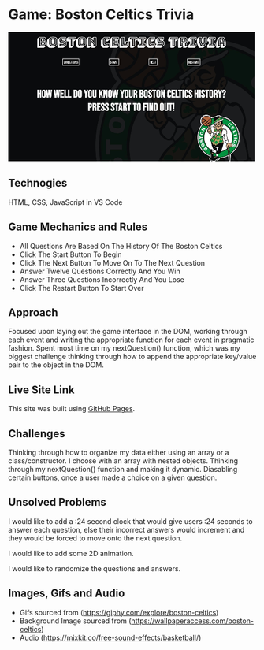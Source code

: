# Game: Boston Celtics Trivia 

![Boston Celtics Trivia](https://github.com/juliocolon/Boston-Celtics-Trivia-/blob/main/Image/BostonCelticsTrivia.png)

## Technogies 
HTML, CSS, JavaScript in VS Code

## Game Mechanics and Rules
- All Questions Are Based On The History Of The Boston Celtics
- Click The Start Button To Begin
- Click The Next Button To Move On To The Next Question
- Answer Twelve Questions Correctly And You Win
- Answer Three Questions Incorrectly And You Lose
- Click The Restart Button To Start Over

## Approach
Focused upon laying out the game interface in the DOM, working through each event and writing the appropriate function for each event in pragmatic fashion. 
Spent most time on my nextQuestion() function, which was my biggest challenge thinking through how to append the appropriate key/value pair to the object in the DOM. 

## Live Site Link 
This site was built using [GitHub Pages](https://juliocolon.github.io/Boston-Celtics-Trivia-/).

## Challenges 
Thinking through how to organize my data either using an array or a class/constructor. I choose with an array with nested objects. 
Thinking through my nextQuestion() function and making it dynamic. 
Diasabling certain buttons, once a user made a choice on a given question. 

## Unsolved Problems 
I would like to add a :24 second clock that would give users :24 seconds to answer each question, else their incorrect answers would increment and they 
would be forced to move onto the next question. 

I would like to add some 2D animation. 

I would like to randomize the questions and answers. 

## Images, Gifs and Audio

- Gifs sourced from (https://giphy.com/explore/boston-celtics)
- Background Image sourced from (https://wallpaperaccess.com/boston-celtics)
- Audio (https://mixkit.co/free-sound-effects/basketball/)





